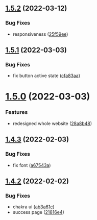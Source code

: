 ## [1.5.2](https://github.com/kr-anurag/sponsor/compare/v1.5.1...v1.5.2) (2022-03-12)


### Bug Fixes

* responsiveness ([25f59ee](https://github.com/kr-anurag/sponsor/commit/25f59ee278e125763c47c39cfa341d7512c9630f))



## [1.5.1](https://github.com/kr-anurag/sponsor/compare/v1.5.0...v1.5.1) (2022-03-03)


### Bug Fixes

* fix button active state ([cfa83aa](https://github.com/kr-anurag/sponsor/commit/cfa83aa11cfdfc8c0bdb8a670a0e0b2c76469bd4))



# [1.5.0](https://github.com/kr-anurag/sponsor/compare/v1.4.3...v1.5.0) (2022-03-03)


### Features

* redesigned whole website ([28a8b48](https://github.com/kr-anurag/sponsor/commit/28a8b481d7974e737473ced2b54ab7fba55981f4))



## [1.4.3](https://github.com/kr-anurag/sponsor/compare/v1.4.2...v1.4.3) (2022-02-03)


### Bug Fixes

* fix font ([a67543a](https://github.com/kr-anurag/sponsor/commit/a67543aed0e015d882a6b624e408515f9169dc41))



## [1.4.2](https://github.com/kr-anurag/sponsor/compare/v1.4.1...v1.4.2) (2022-02-02)


### Bug Fixes

* chakra ui ([ab3a61c](https://github.com/kr-anurag/sponsor/commit/ab3a61cf5e13ab4ecf30c4af4c7789ef35e0c3d1))
* success page ([21816e4](https://github.com/kr-anurag/sponsor/commit/21816e4e31437098bd2c6ddc1a964789c0481712))



